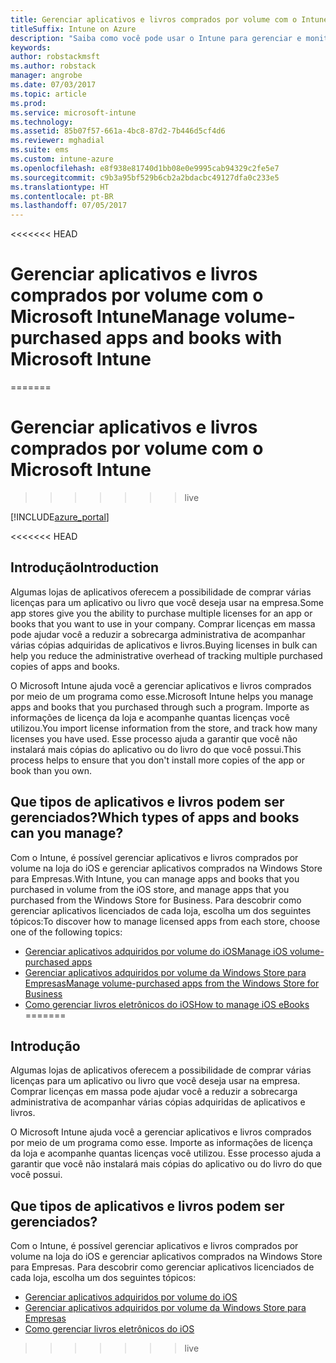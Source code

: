 ```yaml
---
title: Gerenciar aplicativos e livros comprados por volume com o Intune
titleSuffix: Intune on Azure
description: "Saiba como você pode usar o Intune para gerenciar e monitorar o uso de aplicativos e livros comprados por volume em lojas."
keywords: 
author: robstackmsft
ms.author: robstack
manager: angrobe
ms.date: 07/03/2017
ms.topic: article
ms.prod: 
ms.service: microsoft-intune
ms.technology: 
ms.assetid: 85b07f57-661a-4bc8-87d2-7b446d5cf4d6
ms.reviewer: mghadial
ms.suite: ems
ms.custom: intune-azure
ms.openlocfilehash: e8f938e81740d1bb08e0e9995cab94329c2fe5e7
ms.sourcegitcommit: c9b3a95bf529b6cb2a2bdacbc49127dfa0c233e5
ms.translationtype: HT
ms.contentlocale: pt-BR
ms.lasthandoff: 07/05/2017
---
```

<<<<<<< HEAD
# <span data-ttu-id="7ef73-103">Gerenciar aplicativos e livros comprados por volume com o Microsoft Intune</span><span class="sxs-lookup"><span data-stu-id="7ef73-103">Manage volume-purchased apps and books with Microsoft Intune</span></span>
=======
# Gerenciar aplicativos e livros comprados por volume com o Microsoft Intune
>>>>>>> live
<a id="manage-volume-purchased-apps-and-books-with-microsoft-intune" class="xliff"></a>

[!INCLUDE[azure_portal](./includes/azure_portal.md)]

<<<<<<< HEAD
## <span data-ttu-id="7ef73-104">Introdução</span><span class="sxs-lookup"><span data-stu-id="7ef73-104">Introduction</span></span>
<a id="introduction" class="xliff"></a>

<span data-ttu-id="7ef73-105">Algumas lojas de aplicativos oferecem a possibilidade de comprar várias licenças para um aplicativo ou livro que você deseja usar na empresa.</span><span class="sxs-lookup"><span data-stu-id="7ef73-105">Some app stores give you the ability to purchase multiple licenses for an app or books that you want to use in your company.</span></span> <span data-ttu-id="7ef73-106">Comprar licenças em massa pode ajudar você a reduzir a sobrecarga administrativa de acompanhar várias cópias adquiridas de aplicativos e livros.</span><span class="sxs-lookup"><span data-stu-id="7ef73-106">Buying licenses in bulk can help you reduce the administrative overhead of tracking multiple purchased copies of apps and books.</span></span>

<span data-ttu-id="7ef73-107">O Microsoft Intune ajuda você a gerenciar aplicativos e livros comprados por meio de um programa como esse.</span><span class="sxs-lookup"><span data-stu-id="7ef73-107">Microsoft Intune helps you manage apps and books that you purchased through such a program.</span></span> <span data-ttu-id="7ef73-108">Importe as informações de licença da loja e acompanhe quantas licenças você utilizou.</span><span class="sxs-lookup"><span data-stu-id="7ef73-108">You import license information from the store, and track how many licenses you have used.</span></span> <span data-ttu-id="7ef73-109">Esse processo ajuda a garantir que você não instalará mais cópias do aplicativo ou do livro do que você possui.</span><span class="sxs-lookup"><span data-stu-id="7ef73-109">This process helps to ensure that you don't install more copies of the app or book than you own.</span></span>

## <span data-ttu-id="7ef73-110">Que tipos de aplicativos e livros podem ser gerenciados?</span><span class="sxs-lookup"><span data-stu-id="7ef73-110">Which types of apps and books can you manage?</span></span>
<a id="which-types-of-apps-and-books-can-you-manage" class="xliff"></a>

<span data-ttu-id="7ef73-111">Com o Intune, é possível gerenciar aplicativos e livros comprados por volume na loja do iOS e gerenciar aplicativos comprados na Windows Store para Empresas.</span><span class="sxs-lookup"><span data-stu-id="7ef73-111">With Intune, you can manage apps and books that you purchased in volume from the iOS store, and manage apps that you purchased from the Windows Store for Business.</span></span> <span data-ttu-id="7ef73-112">Para descobrir como gerenciar aplicativos licenciados de cada loja, escolha um dos seguintes tópicos:</span><span class="sxs-lookup"><span data-stu-id="7ef73-112">To discover how to manage licensed apps from each store, choose one of the following topics:</span></span>

- [<span data-ttu-id="7ef73-113">Gerenciar aplicativos adquiridos por volume do iOS</span><span class="sxs-lookup"><span data-stu-id="7ef73-113">Manage iOS volume-purchased apps</span></span>](vpp-apps-ios.md)
- [<span data-ttu-id="7ef73-114">Gerenciar aplicativos adquiridos por volume da Windows Store para Empresas</span><span class="sxs-lookup"><span data-stu-id="7ef73-114">Manage volume-purchased apps from the Windows Store for Business</span></span>](windows-store-for-business.md)
- [<span data-ttu-id="7ef73-115">Como gerenciar livros eletrônicos do iOS</span><span class="sxs-lookup"><span data-stu-id="7ef73-115">How to manage iOS eBooks</span></span>](vpp-ebooks-ios.md)
=======
## Introdução
<a id="introduction" class="xliff"></a>

Algumas lojas de aplicativos oferecem a possibilidade de comprar várias licenças para um aplicativo ou livro que você deseja usar na empresa. Comprar licenças em massa pode ajudar você a reduzir a sobrecarga administrativa de acompanhar várias cópias adquiridas de aplicativos e livros.

O Microsoft Intune ajuda você a gerenciar aplicativos e livros comprados por meio de um programa como esse. Importe as informações de licença da loja e acompanhe quantas licenças você utilizou. Esse processo ajuda a garantir que você não instalará mais cópias do aplicativo ou do livro do que você possui.

## Que tipos de aplicativos e livros podem ser gerenciados?
<a id="which-types-of-apps-and-books-can-you-manage" class="xliff"></a>

Com o Intune, é possível gerenciar aplicativos e livros comprados por volume na loja do iOS e gerenciar aplicativos comprados na Windows Store para Empresas. Para descobrir como gerenciar aplicativos licenciados de cada loja, escolha um dos seguintes tópicos:

- [Gerenciar aplicativos adquiridos por volume do iOS](vpp-apps-ios.md)
- [Gerenciar aplicativos adquiridos por volume da Windows Store para Empresas](windows-store-for-business.md)
- [Como gerenciar livros eletrônicos do iOS](vpp-ebooks-ios.md)
>>>>>>> live
